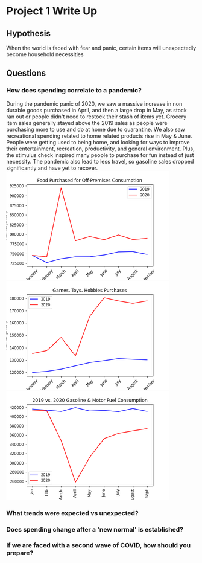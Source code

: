 # Project 1 Write Up

## Hypothesis

When the world is faced with fear and panic, certain items will unexpectedly become household necessities

## Questions
### How does spending correlate to a pandemic?
During the pandemic panic of 2020, we saw a massive increase in non durable goods purchased in April, and then a large drop in May, as stock ran out or people didn't need to restock their stash of items yet.
Grocery item sales generally stayed above the 2019 sales as people were purchasing more to use and do at home due to quarantine. We also saw recreational spending related to home related products rise in May & June. People were getting used to being home, and looking for ways to improve their entertainment, recreation, productivity, and general environment. Plus, the stimulus check inspired many people to purchase for fun instead of just necessity.
The pandemic also lead to less travel, so gasoline sales dropped significantly and have yet to recover.
![Grocery Sales](/Images/FoodPurchases20v19.png)
![Games, Toys, Hobby Sales](/Images/GamesToys20v19.png)
![Gasoline Sales](/Images/gasoline19vs20.png)

### What trends were expected vs unexpected?


### Does spending change after a 'new normal' is established?


### If we are faced with a second wave of COVID, how should you prepare?